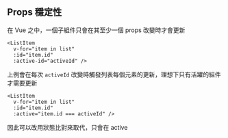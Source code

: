 
## Props 穩定性

在 Vue 之中，一個子組件只會在其至少一個 props 改變時才會更新

```vue
<ListItem
  v-for="item in list"
  :id="item.id"
  :active-id="activeId" />
```

上例會在每次 `activeId` 改變時觸發列表每個元素的更新，理想下只有活躍的組件才需要更新

```vue
<ListItem
  v-for="item in list"
  :id="item.id"
  :active="item.id === activeId" />
```

因此可以改用狀態比對來取代，只會在 active 

